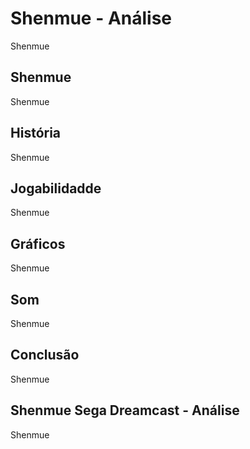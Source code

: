 ---
---

# Shenmue - Análise

Shenmue

## Shenmue

Shenmue

## História

Shenmue

## Jogabilidadde

Shenmue

## Gráficos

Shenmue

## Som

Shenmue

## Conclusão

Shenmue

## Shenmue Sega Dreamcast - Análise

Shenmue
